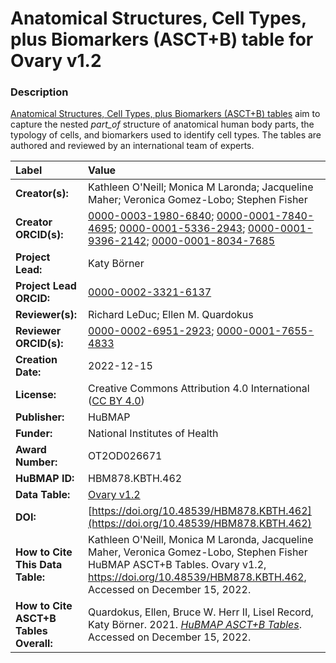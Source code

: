 # Anatomical Structures, Cell Types, plus Biomarkers (ASCT+B) table for Ovary v1.2

### Description
[Anatomical Structures, Cell Types, plus Biomarkers (ASCT+B) tables](https://humanatlas.io/asctb-tables) aim to capture the nested *part_of* structure of anatomical human body parts, the typology of cells, and biomarkers used to identify cell types. The tables are authored and reviewed by an international team of experts.

| Label | Value |
| :------------- |:-------------|
| **Creator(s):** | Kathleen O'Neill; Monica M Laronda; Jacqueline Maher; Veronica Gomez-Lobo; Stephen Fisher |
| **Creator ORCID(s):** | [0000-0003-1980-6840](https://orcid.org/0000-0003-1980-6840); [0000-0001-7840-4695](https://orcid.org/0000-0001-7840-4695); [0000-0001-5336-2943](https://orcid.org/0000-0001-5336-2943); [0000-0001-9396-2142](https://orcid.org/0000-0001-9396-2142); [0000-0001-8034-7685](https://orcid.org/0000-0001-8034-7685) |
| **Project Lead:** | Katy B&ouml;rner |
| **Project Lead ORCID:** | [0000-0002-3321-6137](https://orcid.org/0000-0002-3321-6137) |
| **Reviewer(s):** | Richard LeDuc; Ellen M. Quardokus  |
| **Reviewer ORCID(s):** |[0000-0002-6951-2923](https://orcid.org/0000-0002-6951-2923); [0000-0001-7655-4833](https://orcid.org/0000-0001-7655-4833) |
| **Creation Date:** | 2022-12-15|
| **License:** | Creative Commons Attribution 4.0 International ([CC BY 4.0](https://creativecommons.org/licenses/by/4.0/)) |
| **Publisher:** | HuBMAP |
| **Funder:** | National Institutes of Health |
| **Award Number:** | OT2OD026671 |
| **HuBMAP ID:** | HBM878.KBTH.462 |
| **Data Table:** |  [Ovary v1.2](https://cdn.humanatlas.io/hra-releases/v1.3/asct-b/asct-b-vh-ovary.csv)  |
| **DOI:** |[https://doi.org/10.48539/HBM878.KBTH.462](https://doi.org/10.48539/HBM878.KBTH.462) |
| **How to Cite This Data Table:** | Kathleen O'Neill, Monica M Laronda, Jacqueline Maher, Veronica Gomez-Lobo, Stephen Fisher HuBMAP ASCT+B Tables. Ovary v1.2, https://doi.org/10.48539/HBM878.KBTH.462, Accessed on December 15, 2022. |
| **How to Cite ASCT+B Tables Overall:** | Quardokus, Ellen, Bruce W. Herr II, Lisel Record, Katy B&ouml;rner. 2021. [*HuBMAP ASCT+B Tables*](https://humanatlas.io/asctb-tables). Accessed on December 15, 2022. |
